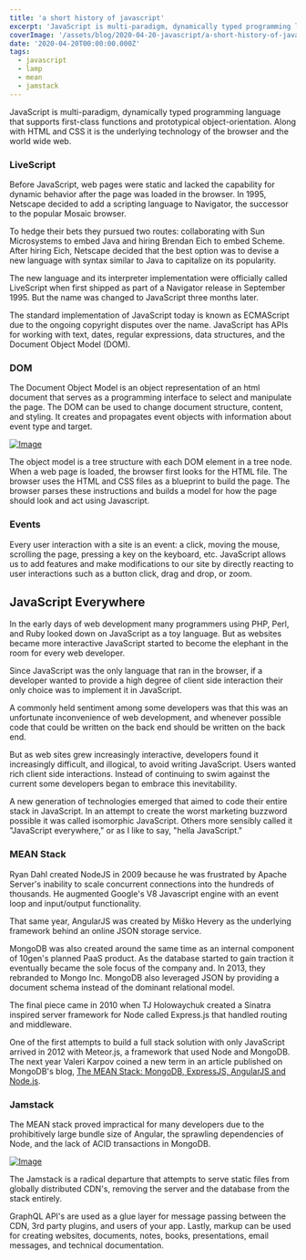 ```yaml
---
title: 'a short history of javascript'
excerpt: 'JavaScript is multi-paradigm, dynamically typed programming language that supports first-class functions and prototypical object-orientation.'
coverImage: '/assets/blog/2020-04-20-javascript/a-short-history-of-javascript-cover.jpg'
date: '2020-04-20T00:00:00.000Z'
tags:
  - javascript
  - lamp
  - mean
  - jamstack
---
```


JavaScript is multi-paradigm, dynamically typed programming language that supports first-class functions and prototypical object-orientation. Along with HTML and CSS it is the underlying technology of the browser and the world wide web.

### LiveScript

Before JavaScript, web pages were static and lacked the capability for dynamic behavior after the page was loaded in the browser. In 1995, Netscape decided to add a scripting language to Navigator, the successor to the popular Mosaic browser.

To hedge their bets they pursued two routes: collaborating with Sun Microsystems to embed Java and hiring Brendan Eich to embed Scheme. After hiring Eich, Netscape decided that the best option was to devise a new language with syntax similar to Java to capitalize on its popularity.

The new language and its interpreter implementation were officially called LiveScript when first shipped as part of a Navigator release in September 1995. But the name was changed to JavaScript three months later.

The standard implementation of JavaScript today is known as ECMAScript due to the ongoing copyright disputes over the name. JavaScript has APIs for working with text, dates, regular expressions, data structures, and the Document Object Model (DOM).

### DOM

The Document Object Model is an object representation of an html document that serves as a programming interface to select and manipulate the page. The DOM can be used to change document structure, content, and styling. It creates and propagates event objects with information about event type and target.

[![Image](https://sedaily-topics.s3.amazonaws.com/topic_images/0_11140431928791017)](https://data-flair.training/blogs/javascript-dom/)

The object model is a tree structure with each DOM element in a tree node. When a web page is loaded, the browser first looks for the HTML file. The browser uses the HTML and CSS files as a blueprint to build the page. The browser parses these instructions and builds a model for how the page should look and act using Javascript.

### Events

Every user interaction with a site is an event: a click, moving the mouse, scrolling the page, pressing a key on the keyboard, etc. JavaScript allows us to add features and make modifications to our site by directly reacting to user interactions such as a button click, drag and drop, or zoom.

## JavaScript Everywhere

In the early days of web development many programmers using PHP, Perl, and Ruby looked down on JavaScript as a toy language. But as websites became more interactive JavaScript started to become the elephant in the room for every web developer.

Since JavaScript was the only language that ran in the browser, if a developer wanted to provide a high degree of client side interaction their only choice was to implement it in JavaScript.

A commonly held sentiment among some developers was that this was an unfortunate inconvenience of web development, and whenever possible code that could be written on the back end should be written on the back end.

But as web sites grew increasingly interactive, developers found it increasingly difficult, and illogical, to avoid writing JavaScript. Users wanted rich client side interactions. Instead of continuing to swim against the current some developers began to embrace this inevitability.

A new generation of technologies emerged that aimed to code their entire stack in JavaScript. In an attempt to create the worst marketing buzzword possible it was called isomorphic JavaScript. Others more sensibly called it "JavaScript everywhere," or as I like to say, "hella JavaScript."

### MEAN Stack

Ryan Dahl created NodeJS in 2009 because he was frustrated by Apache Server's inability to scale concurrent connections into the hundreds of thousands. He augmented Google's V8 Javascript engine with an event loop and input/output functionality.

That same year, AngularJS was created by Miško Hevery as the underlying framework behind an online JSON storage service.

MongoDB was also created around the same time as an internal component of 10gen's planned PaaS product. As the database started to gain traction it eventually became the sole focus of the company and. In 2013, they rebranded to Mongo Inc. MongoDB also leveraged JSON by providing a document schema instead of the dominant relational model.

The final piece came in 2010 when TJ Holowaychuk created a Sinatra inspired server framework for Node called Express.js that handled routing and middleware.

One of the first attempts to build a full stack solution with only JavaScript arrived in 2012 with Meteor.js, a framework that used Node and MongoDB. The next year Valeri Karpov coined a new term in an article published on MongoDB's blog, [The MEAN Stack: MongoDB, ExpressJS, AngularJS and Node.js](https://www.mongodb.com/blog/post/the-mean-stack-mongodb-expressjs-angularjs-and).

### Jamstack

The MEAN stack proved impractical for many developers due to the prohibitively large bundle size of Angular, the sprawling dependencies of Node, and the lack of ACID transactions in MongoDB.

[![Image](https://sedaily-topics.s3.amazonaws.com/topic_images/0_9599177836188364)](https://medium.com/memory-leak/the-jamstack-its-pretty-sweet-e0834e4e6bb7)

The Jamstack is a radical departure that attempts to serve static files from globally distributed CDN's, removing the server and the database from the stack entirely.

GraphQL API's are used as a glue layer for message passing between the CDN, 3rd party plugins, and users of your app. Lastly, markup can be used for creating websites, documents, notes, books, presentations, email messages, and technical documentation.